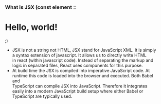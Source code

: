 ### What is JSX (const element = <h1>Hello, world!</h1>;)
- JSX is not a string not HTML, JSX stand for JavaScript XML. It is simply a syntax extension of javascript. It allows us to directly write HTML <br />
in react (within javascript code). Instead of separating the markup and logic in separated files, React uses components for this purpose.
- At build time the JSX is compiled into imperative JavaScript code. At runtime this code is loaded into the browser and executed. Both Babel and <br />
TypeScript can compile JSX into JavaScript. Therefore it integrates easily into a modern JavaScript build setup where either Babel or TypeScript are typically used.

